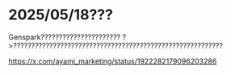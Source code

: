 # 2025/05/18???
Genspark??????????????????????
?>??????????????????????????????????????????????????????????

https://x.com/ayami_marketing/status/1922282179096203286